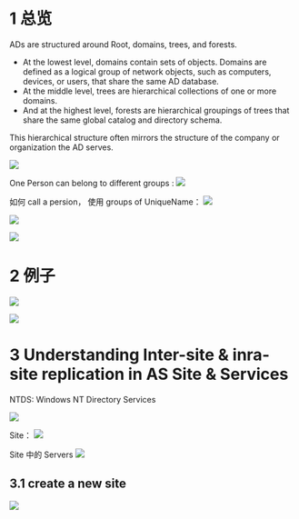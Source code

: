 
# 1 总览

ADs are structured around Root, domains, trees, and forests.

- At the lowest level, domains contain sets of objects. Domains are defined as a logical group of network objects, such as computers, devices, or users, that share the same AD database.
- At the middle level, trees are hierarchical collections of one or more domains.
- And at the highest level, forests are hierarchical groupings of trees that share the same global catalog and directory schema.

This hierarchical structure often mirrors the structure of the company or organization the AD serves.

![](image/Pasted%20image%2020240221124143.png)


One Person can belong to different groups : 
![](image/Pasted%20image%2020240221124206.png)

如何 call a persion， 使用 groups of UniqueName：
![](image/Pasted%20image%2020240221124215.png)

![](image/Pasted%20image%2020240221124221.png)


![](image/Pasted%20image%2020240221124228.png)



# 2 例子

![](image/Pasted%20image%2020240221140322.png)


![](image/Pasted%20image%2020240221140925.png)



# 3 Understanding Inter-site & inra-site replication in AS Site & Services 
NTDS: Windows NT Directory Services

![](image/Pasted%20image%2020240221144953.png)

Site： 
![](image/Pasted%20image%2020240221144746.png)


Site 中的 Servers 
![](image/Pasted%20image%2020240221145013.png)


## 3.1 create a new site

![](image/Pasted%20image%2020240221145253.png)





